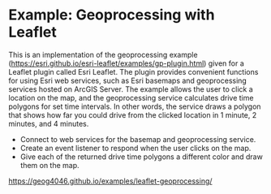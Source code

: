 # Example: Geoprocessing with Leaflet
This is an implementation of the geoprocessing example (https://esri.github.io/esri-leaflet/examples/gp-plugin.html) given for a Leaflet plugin called Esri Leaflet. The plugin provides convenient functions for using Esri web services, such as Esri basemaps and geoprocessing services hosted on ArcGIS Server. The example allows the user to click a location on the map, and the geoprocessing service calculates drive time polygons for set time intervals. In other words, the service draws a polygon that shows how far you could drive from the clicked location in 1 minute, 2 minutes, and 4 minutes.
- Connect to web services for the basemap and geoprocessing service.
- Create an event listener to respond when the user clicks on the map.
- Give each of the returned drive time polygons a different color and draw them on the map.
  
https://geog4046.github.io/examples/leaflet-geoprocessing/
